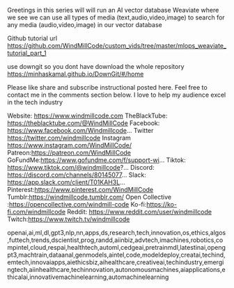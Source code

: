 Greetings in this series will will run an AI vector database Weaviate where we see we can use all types of media (text,audio,video,image) to search for any media (audio,video,image) in our vector database

Github tutorial url
https://github.com/WindMillCode/custom_vids/tree/master/mlops_weaviate_tutorial_part_1

use downgit so you dont have download the whole repository
https://minhaskamal.github.io/DownGit/#/home

Please like share and subscribe instructional posted here. Feel free to contact me in the comments section below. I love to help my audience excel in the tech industry

Website: https://www.windmillcode.com
TheBlackTube: https://theblacktube.com/@WindMillCode
Facebook: https://www.facebook.com/Windmillcode...
Twitter https://twitter.com/windmillcode
Instagram https://www.instagram.com/WindMillCode/
Patreon:https://patreon.com/WindMillCode
GoFundMe:https://www.gofundme.com/f/support-wi...
Tiktok:  https://www.tiktok.com/@windmillcode?...
Discord: https://discord.com/channels/80145077...
Slack: https://app.slack.com/client/T01KAH3L...
Pinterest:https://www.pinterest.com/WindMillCode
Tumblr:https://windmillcode.tumblr.com/
Open Collective :https://opencollective.com/windmill-code
Ko-fi:https://ko-fi.com/windmillcode
Reddit: https://www.reddit.com/user/windmillcode
Twitch:https://www.twitch.tv/windmillcode


openai,ai,ml,dl,gpt3,nlp,nn,apps,ds,research,tech,innovation,os,ethics,algos,futtech,trends,dscientist,prog,randd,aiinbiz,advtech,imachines,robotics,compintel,cloud,respai,healthtech,automl,cedgeai,pretrainmdl,latestinai,opengpt3,machtrain,dataanal,genmodels,aintel,code,modeldeploy,creatai,techind,emtech,innovaiapps,aiethicsbiz,aihealthcare,creativeai,techindustry,emergingtech,aiinhealthcare,techinnovation,autonomousmachines,aiapplications,ethicalai,innovativemachinelearning,automachinelearning
